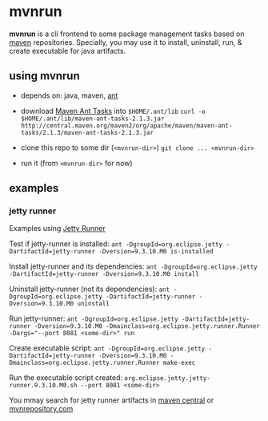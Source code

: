 
mvnrun
======

**mvnrun** is a cli frontend to some package management tasks based on [maven](https://maven.apache.org/)
repositories. Specially, you may use it to install, uninstall, run, & create executable for java artifacts.


using mvnrun
------

- depends on: java, maven, [ant](https://ant.apache.org/)

- download [Maven Ant Tasks](http://maven.apache.org/ant-tasks/) into `$HOME/.ant/lib`
`curl -o $HOME/.ant/lib/maven-ant-tasks-2.1.3.jar http://central.maven.org/maven2/org/apache/maven/maven-ant-tasks/2.1.3/maven-ant-tasks-2.1.3.jar`

- clone this repo to some dir (`<mvnrun-dir>`)
`git clone ... <mvnrun-dir>`

- run it (from `<mvnrun-dir>` for now)


examples
------

### jetty runner

Examples using [Jetty Runner](http://www.eclipse.org/jetty/documentation/9.3.9.v20160517/runner.html)

Test if jetty-runner is installed:
`ant -DgroupId=org.eclipse.jetty -DartifactId=jetty-runner -Dversion=9.3.10.M0 is-installed`

Install jetty-runner and its dependencies:
`ant -DgroupId=org.eclipse.jetty -DartifactId=jetty-runner -Dversion=9.3.10.M0 install`

Uninstall jetty-runner (not its dependencies):
`ant -DgroupId=org.eclipse.jetty -DartifactId=jetty-runner -Dversion=9.3.10.M0 uninstall`

Run jetty-runner:
`ant -DgroupId=org.eclipse.jetty -DartifactId=jetty-runner -Dversion=9.3.10.M0 -Dmainclass=org.eclipse.jetty.runner.Runner -Dargs="--port 8081 <some-dir>" run`

Create executable script:
`ant -DgroupId=org.eclipse.jetty -DartifactId=jetty-runner -Dversion=9.3.10.M0 -Dmainclass=org.eclipse.jetty.runner.Runner make-exec`

Run the executable script created:
`org.eclipse.jetty.jetty-runner.9.3.10.M0.sh --port 8081 <some-dir>`

You mmay search for jetty runner artifacts in
[maven central](http://search.maven.org/#search%7Cgav%7C1%7Cg%3A%22org.eclipse.jetty%22%20AND%20a%3A%22jetty-runner%22)
or [mvnrepository.com](http://mvnrepository.com/artifact/org.eclipse.jetty/jetty-runner)

